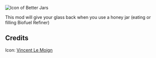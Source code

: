 ![Icon of Better Jars](https://github.com/Nundir/raft-betterjars-mod/raw/master/BetterJars_Banner.png)

This mod will give your glass back when you use a honey jar (eating or filling Biofuel Refiner)

## Credits
Icon: [Vincent Le Moign](https://www.webalys.com/)